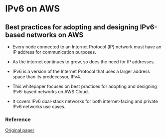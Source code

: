 
# IPv6 on AWS

## Best practices for adopting and designing IPv6-based networks on AWS


- Every node connected to an Internet Protocol (IP) network must have an IP address for communication purposes. 

- As the internet continues to grow, so does the need for IP addresses. 

- IPv6 is a version of the Internet Protocol that uses a larger address space than its predecessor, IPv4. 

- This whitepaper focuses on best practices for adopting and designing IPv6-based networks on AWS Cloud. 

- It covers IPv6 dual-stack networks for both internet-facing and private IPv6 networks use cases.







### Reference

<a href="https://d1.awsstatic.com/whitepapers/IPv6-on-AWS.pdf"> Original paper </a> 

